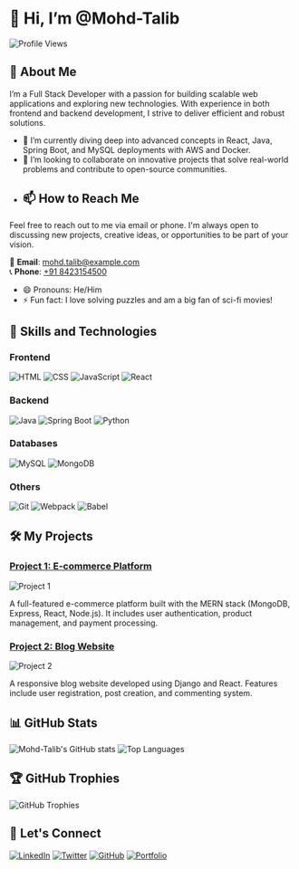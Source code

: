 # 👋 Hi, I’m @Mohd-Talib

![Profile Views](https://komarev.com/ghpvc/?username=Mohd-Talib-gfpo&color=blue)

## 👀 About Me
I’m a Full Stack Developer with a passion for building scalable web applications and exploring new technologies. With experience in both frontend and backend development, I strive to deliver efficient and robust solutions.

- 🌱 I’m currently diving deep into advanced concepts in React, Java, Spring Boot, and MySQL deployments with AWS and Docker.
- 💞️ I’m looking to collaborate on innovative projects that solve real-world problems and contribute to open-source communities.
- ## 📫 How to Reach Me

Feel free to reach out to me via email or phone. I'm always open to discussing new projects, creative ideas, or opportunities to be part of your vision.

📧 **Email**: [mohd.talib@example.com](mailto:mohd.talib@example.com)  
📞 **Phone**: [+91 8423154500](tel:+918423154500)  
- 😄 Pronouns: He/Him
- ⚡ Fun fact: I love solving puzzles and am a big fan of sci-fi movies!

## 🚀 Skills and Technologies
### Frontend
![HTML](https://img.shields.io/badge/HTML-E34F26?style=for-the-badge&logo=html5&logoColor=white)
![CSS](https://img.shields.io/badge/CSS-1572B6?style=for-the-badge&logo=css3&logoColor=white)
![JavaScript](https://img.shields.io/badge/JavaScript-F7DF1E?style=for-the-badge&logo=javascript&logoColor=black)
![React](https://img.shields.io/badge/React-61DAFB?style=for-the-badge&logo=react&logoColor=black)

### Backend
![Java](https://img.shields.io/badge/Java-007396?style=for-the-badge&logo=java&logoColor=white)
![Spring Boot](https://img.shields.io/badge/Spring%20Boot-6DB33F?style=for-the-badge&logo=spring-boot&logoColor=white)
![Python](https://img.shields.io/badge/Python-3776AB?style=for-the-badge&logo=python&logoColor=white)

### Databases
![MySQL](https://img.shields.io/badge/MySQL-4479A1?style=for-the-badge&logo=mysql&logoColor=white)
![MongoDB](https://img.shields.io/badge/MongoDB-4EA94B?style=for-the-badge&logo=mongodb&logoColor=white)

### Others
![Git](https://img.shields.io/badge/Git-F05032?style=for-the-badge&logo=git&logoColor=white)
![Webpack](https://img.shields.io/badge/Webpack-8DD6F9?style=for-the-badge&logo=webpack&logoColor=black)
![Babel](https://img.shields.io/badge/Babel-F9DC3E?style=for-the-badge&logo=babel&logoColor=black)

## 🛠️ My Projects
### [Project 1: E-commerce Platform](https://github.com/Mohd-Talib-gfpo/project1)
![Project 1](https://github-readme-stats.vercel.app/api/pin/?username=Mohd-Talib-gfpo&repo=project1&theme=radical)

A full-featured e-commerce platform built with the MERN stack (MongoDB, Express, React, Node.js). It includes user authentication, product management, and payment processing.

### [Project 2: Blog Website](https://github.com/Mohd-Talib-gfpo/project2)
![Project 2](https://github-readme-stats.vercel.app/api/pin/?username=Mohd-Talib-gfpo&repo=project2&theme=radical)

A responsive blog website developed using Django and React. Features include user registration, post creation, and commenting system.

## 📊 GitHub Stats
![Mohd-Talib's GitHub stats](https://github-readme-stats.vercel.app/api?username=Mohd-Talib-gfpo&show_icons=true&theme=radical)
![Top Languages](https://github-readme-stats.vercel.app/api/top-langs/?username=Mohd-Talib-gfpo&layout=compact&theme=radical)

## 🏆 GitHub Trophies
![GitHub Trophies](https://github-profile-trophy.vercel.app/?username=Mohd-Talib-gfpo&theme=dracula&no-bg=true&margin-w=4)

## 🤝 Let's Connect
[![LinkedIn](https://img.shields.io/badge/LinkedIn-0077B5?style=for-the-badge&logo=linkedin&logoColor=white)](https://www.linkedin.com/in/your-profile)
[![Twitter](https://img.shields.io/badge/Twitter-1DA1F2?style=for-the-badge&logo=twitter&logoColor=white)](https://twitter.com/your-profile)
[![GitHub](https://img.shields.io/badge/GitHub-181717?style=for-the-badge&logo=github&logoColor=white)](https://github.com/Mohd-Talib-gfpo)
[![Portfolio](https://img.shields.io/badge/Portfolio-000000?style=for-the-badge&logo=About.me&logoColor=white)](https://your-portfolio.com)
